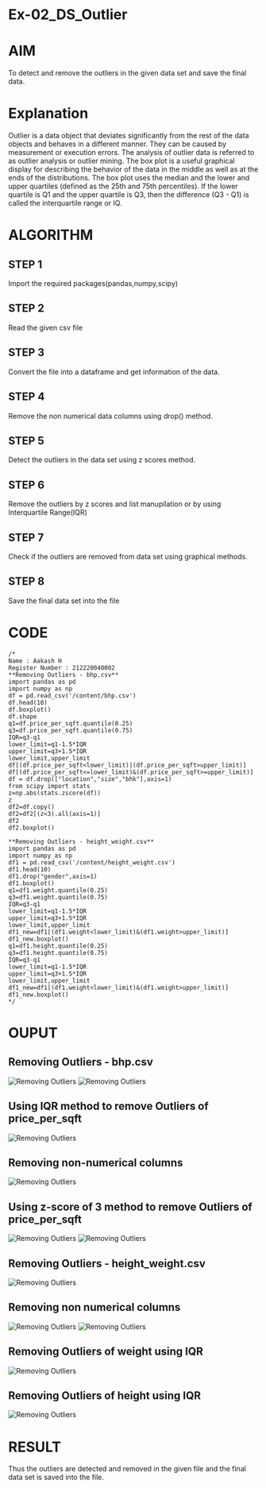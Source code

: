 # Ex-02_DS_Outlier
# AIM
To detect and remove the outliers in the given data set and save the final data.

# Explanation
Outlier is a data object that deviates significantly from the rest of the data objects and behaves in a different manner. They can be caused by measurement or execution errors. The analysis of outlier data is referred to as outlier analysis or outlier mining. The box plot is a useful graphical display for describing the behavior of the data in the middle as well as at the ends of the distributions. The box plot uses the median and the lower and upper quartiles (defined as the 25th and 75th percentiles). If the lower quartile is Q1 and the upper quartile is Q3, then the difference (Q3 - Q1) is called the interquartile range or IQ.

# ALGORITHM
## STEP 1
Import the required packages(pandas,numpy,scipy)
## STEP 2
Read the given csv file
## STEP 3
Convert the file into a dataframe and get information of the data.
## STEP 4
Remove the non numerical data columns using drop() method.
## STEP 5
Detect the outliers in the data set using z scores method.
## STEP 6
Remove the outliers by z scores and list manupilation or by using Interquartile Range(IQR)
## STEP 7
Check if the outliers are removed from data set using graphical methods.
## STEP 8
Save the final data set into the file

# CODE
```
/* 
Name : Aakash H
Register Number : 212220040002
**Removing Outliers - bhp.csv**
import pandas as pd
import numpy as np
df = pd.read_csv('/content/bhp.csv')
df.head(10)
df.boxplot()
df.shape
q1=df.price_per_sqft.quantile(0.25)
q3=df.price_per_sqft.quantile(0.75)
IQR=q3-q1
lower_limit=q1-1.5*IQR
upper_limit=q3+1.5*IQR
lower_limit,upper_limit
df[(df.price_per_sqft<lower_limit)|(df.price_per_sqft>upper_limit)]
df[(df.price_per_sqft<=lower_limit)&(df.price_per_sqft>=upper_limit)]
df = df.drop(["location","size","bhk"],axis=1) 
from scipy import stats
z=np.abs(stats.zscore(df))
z
df2=df.copy()
df2=df2[(z<3).all(axis=1)]
df2
df2.boxplot()

**Removing Outliers - height_weight.csv**
import pandas as pd
import numpy as np
df1 = pd.read_csv('/content/height_weight.csv')
df1.head(10)
df1.drop("gender",axis=1)
df1.boxplot()
q1=df1.weight.quantile(0.25)
q3=df1.weight.quantile(0.75)
IQR=q3-q1
lower_limit=q1-1.5*IQR
upper_limit=q3+1.5*IQR
lower_limit,upper_limit
df1_new=df1[(df1.weight<lower_limit)&(df1.weight>upper_limit)]
df1_new.boxplot()
q1=df1.height.quantile(0.25)
q3=df1.height.quantile(0.75)
IQR=q3-q1
lower_limit=q1-1.5*IQR
upper_limit=q3+1.5*IQR
lower_limit,upper_limit
df1_new=df1[(df1.weight<lower_limit)&(df1.weight>upper_limit)]
df1_new.boxplot()
*/
```
# OUPUT
## Removing Outliers - bhp.csv
![Removing Outliers](/images/img1.png)
![Removing Outliers](/images/img2.png)
## Using IQR method to remove Outliers of price_per_sqft
![Removing Outliers](/images/img3.png)
## Removing non-numerical columns
![Removing Outliers](/images/img4.png)
## Using z-score of 3 method to remove Outliers of price_per_sqft
![Removing Outliers](/images/img5.png)
![Removing Outliers](/images/img6.png)

## Removing Outliers - height_weight.csv
![Removing Outliers](/images/imag1.png)
## Removing non numerical columns
![Removing Outliers](/images/imag2.png)
![Removing Outliers](/images/imag3.png)
## Removing Outliers of weight using IQR
![Removing Outliers](/images/imag4.png)
## Removing Outliers of height using IQR
![Removing Outliers](/images/imag5.png)


# RESULT
Thus the outliers are detected and removed in the given file and the final data set is saved into the file.
